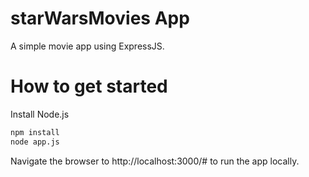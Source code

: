 # starWarsMovies App
A simple movie app using ExpressJS.

# How to get started
Install Node.js

```HTML
npm install
node app.js
```

Navigate the browser to http://localhost:3000/# to run the app locally.
